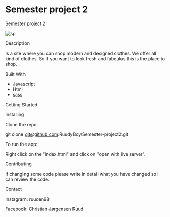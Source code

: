 # Semester project 2

Semester project 2


![sp](https://user-images.githubusercontent.com/73653923/196039530-2c3f091f-d716-4c92-9d30-990d3c521a09.png)


Description

Is a site where you can shop modern and designed clothes. We offer all kind of clothes. So if you want to look fresh and faboulus this is the place to shop.

Built With

- Javascript
- Html
- sass

Getting Started

Installing

Clone the repo:

git clone git@github.com:RuudyBoy/Semester-project2.git

To run the app:

Right click on the "index.html" and click on "open with live server".


Contributing

If changing some code please write in detail what you have changed so i can review the code.

Contact

Instagram: ruuden98

Facebook: Christian Jørgensen Ruud

